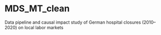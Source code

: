 # MDS_MT_clean
Data pipeline and causal impact study of German hospital closures (2010–2020) on local labor markets
